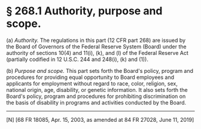 # § 268.1   Authority, purpose and scope.

(a) *Authority.* The regulations in this part (12 CFR part 268) are issued by the Board of Governors of the Federal Reserve System (Board) under the authority of sections 10(4) and 11(i), (k), and (l) of the Federal Reserve Act (partially codified in 12 U.S.C. 244 and 248(i), (k) and (1)). 


(b) *Purpose and scope.* This part sets forth the Board's policy, program and procedures for providing equal opportunity to Board employees and applicants for employment without regard to race, color, religion, sex, national origin, age, disability, or genetic information. It also sets forth the Board's policy, program and procedures for prohibiting discrimination on the basis of disability in programs and activities conducted by the Board.



---

[N] [68 FR 18085, Apr. 15, 2003, as amended at 84 FR 27028, June 11, 2019]




